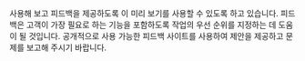 사용해 보고 피드백을 제공하도록 이 미리 보기를 사용할 수 있도록 하고 있습니다. 피드백은 고객이 가장 필요로 하는 기능을 포함하도록 작업의 우선 순위를 지정하는 데 도움이 될 것입니다. 공개적으로 사용 가능한 피드백 사이트를 사용하여 제안을 제공하고 문제를 보고해 주시기 바랍니다.